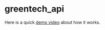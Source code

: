 # greentech_api

Here is a quick [demo video](https://www.youtube.com/watch?v=dQw4w9WgXcQ) about how it works.